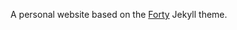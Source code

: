 A personal website based on the [Forty](https://github.com/andrewbanchich/forty-jekyll-theme) Jekyll theme.